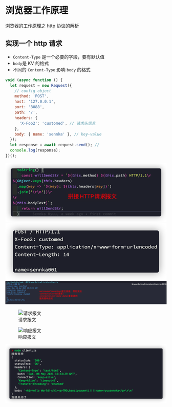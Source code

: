 <!--
 * @Author: ryuusennka
 * @Date: 2021-04-17 16:57:44
 * @LastEditors: ryuusennka
 * @LastEditTime: 2021-05-08 23:34:07
 * @FilePath: /projects/01/BrowserWorkingPrinciple/ notes.md
 * @Description:
-->

# 浏览器工作原理

浏览器的工作原理之 http 协议的解析

## 实现一个 http 请求

- `Content-Type` 是一个必要的字段，要有默认值
- `body`是 KV 的格式
- 不同的 `Content-Type` 影响 `body` 的格式

```js
void (async function () {
  let request = new Request({
    // config object
    method: 'POST',
    host: '127.0.0.1',
    port: '8088',
    path: '/',
    headers: {
      'X-Foo2': 'customed', // 请求头信息
    },
    body: { name: 'sennka' }, // key-value
  });
  let response = await request.send(); //
  console.log(response);
})();
```

![](../../.assets/pic-20210426212938.png)
![](../../.assets/pic-20210426213029.png)
![](../../.assets/pic-20210426212759.png)

<figure>
  <img src="https://sennka-oss.oss-cn-chengdu.aliyuncs.com/imgbed/Image00017.jpg" alt="请求报文">
  <figcaption>请求报文</figcaption>
</figure>
<figure>
  <img src="https://sennka-oss.oss-cn-chengdu.aliyuncs.com/imgbed/Image00018.jpg" alt="响应报文">
  <figcaption>响应报文</figcaption>
</figure>

![](../../.assets/pic-20210508233405.png)
